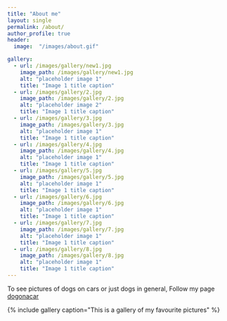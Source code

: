 ```yaml
---
title: "About me"
layout: single
permalink: /about/
author_profile: true
header:
  image:  "/images/about.gif"

gallery:
  - url: /images/gallery/new1.jpg
    image_path: /images/gallery/new1.jpg
    alt: "placeholder image 1"
    title: "Image 1 title caption"
  - url: /images/gallery/2.jpg
    image_path: /images/gallery/2.jpg
    alt: "placeholder image 2"
    title: "Image 1 title caption"
  - url: /images/gallery/3.jpg
    image_path: /images/gallery/3.jpg
    alt: "placeholder image 1"
    title: "Image 1 title caption"
  - url: /images/gallery/4.jpg
    image_path: /images/gallery/4.jpg
    alt: "placeholder image 1"
    title: "Image 1 title caption"
  - url: /images/gallery/5.jpg
    image_path: /images/gallery/5.jpg
    alt: "placeholder image 1"
    title: "Image 1 title caption"
  - url: /images/gallery/6.jpg
    image_path: /images/gallery/6.jpg
    alt: "placeholder image 1"
    title: "Image 1 title caption"   
  - url: /images/gallery/7.jpg
    image_path: /images/gallery/7.jpg
    alt: "placeholder image 1"
    title: "Image 1 title caption"  
  - url: /images/gallery/8.jpg
    image_path: /images/gallery/8.jpg
    alt: "placeholder image 1"
    title: "Image 1 title caption"  
---
```


To see pictures of dogs on cars or just dogs in general, Follow my page [dogonacar](
https://www.instagram.com/dogonacar/?hl=en)


{% include gallery caption="This is a gallery of my favourite pictures" %}






    

 
